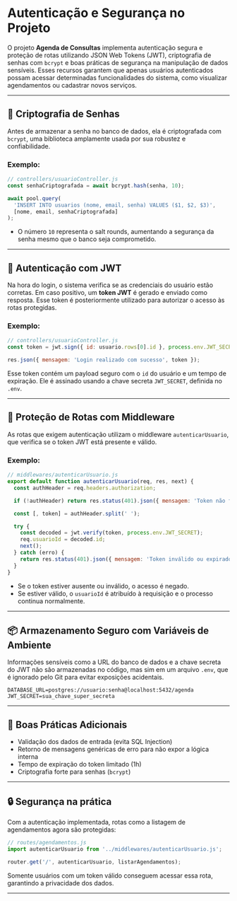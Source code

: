 # Autenticação e Segurança no Projeto

O projeto **Agenda de Consultas** implementa autenticação segura e proteção de rotas utilizando JSON Web Tokens (JWT), criptografia de senhas com `bcrypt` e boas práticas de segurança na manipulação de dados sensíveis. Esses recursos garantem que apenas usuários autenticados possam acessar determinadas funcionalidades do sistema, como visualizar agendamentos ou cadastrar novos serviços.

---

## 🔐 Criptografia de Senhas

Antes de armazenar a senha no banco de dados, ela é criptografada com `bcrypt`, uma biblioteca amplamente usada por sua robustez e confiabilidade.

### Exemplo:
```js
// controllers/usuarioController.js
const senhaCriptografada = await bcrypt.hash(senha, 10);

await pool.query(
  'INSERT INTO usuarios (nome, email, senha) VALUES ($1, $2, $3)',
  [nome, email, senhaCriptografada]
);
```

- O número `10` representa o salt rounds, aumentando a segurança da senha mesmo que o banco seja comprometido.

---

## 🔑 Autenticação com JWT

Na hora do login, o sistema verifica se as credenciais do usuário estão corretas. Em caso positivo, um **token JWT** é gerado e enviado como resposta. Esse token é posteriormente utilizado para autorizar o acesso às rotas protegidas.

### Exemplo:
```js
// controllers/usuarioController.js
const token = jwt.sign({ id: usuario.rows[0].id }, process.env.JWT_SECRET, { expiresIn: '1h' });

res.json({ mensagem: 'Login realizado com sucesso', token });
```

Esse token contém um payload seguro com o `id` do usuário e um tempo de expiração. Ele é assinado usando a chave secreta `JWT_SECRET`, definida no `.env`.

---

## 🔐 Proteção de Rotas com Middleware

As rotas que exigem autenticação utilizam o middleware `autenticarUsuario`, que verifica se o token JWT está presente e válido.

### Exemplo:
```js
// middlewares/autenticarUsuario.js
export default function autenticarUsuario(req, res, next) {
  const authHeader = req.headers.authorization;

  if (!authHeader) return res.status(401).json({ mensagem: 'Token não fornecido' });

  const [, token] = authHeader.split(' ');

  try {
    const decoded = jwt.verify(token, process.env.JWT_SECRET);
    req.usuarioId = decoded.id;
    next();
  } catch (erro) {
    return res.status(401).json({ mensagem: 'Token inválido ou expirado' });
  }
}
```

- Se o token estiver ausente ou inválido, o acesso é negado.
- Se estiver válido, o `usuarioId` é atribuído à requisição e o processo continua normalmente.

---

## 📦 Armazenamento Seguro com Variáveis de Ambiente

Informações sensíveis como a URL do banco de dados e a chave secreta do JWT não são armazenadas no código, mas sim em um arquivo `.env`, que é ignorado pelo Git para evitar exposições acidentais.

```env
DATABASE_URL=postgres://usuario:senha@localhost:5432/agenda
JWT_SECRET=sua_chave_super_secreta
```

---

## 🚫 Boas Práticas Adicionais

- Validação dos dados de entrada (evita SQL Injection)
- Retorno de mensagens genéricas de erro para não expor a lógica interna
- Tempo de expiração do token limitado (1h)
- Criptografia forte para senhas (`bcrypt`)

---

## 🔒 Segurança na prática

Com a autenticação implementada, rotas como a listagem de agendamentos agora são protegidas:

```js
// routes/agendamentos.js
import autenticarUsuario from '../middlewares/autenticarUsuario.js';

router.get('/', autenticarUsuario, listarAgendamentos);
```

Somente usuários com um token válido conseguem acessar essa rota, garantindo a privacidade dos dados.

---
